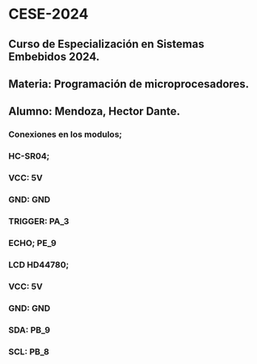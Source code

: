 # CESE-2024
## Curso de Especialización en Sistemas Embebidos 2024.

## Materia: Programación de microprocesadores.
## Alumno: Mendoza, Hector Dante.

### Conexiones en los modulos;
### HC-SR04;
### VCC: 5V
### GND: GND
### TRIGGER: PA_3
### ECHO; PE_9

### LCD HD44780;
### VCC: 5V
### GND: GND
### SDA: PB_9
### SCL: PB_8
